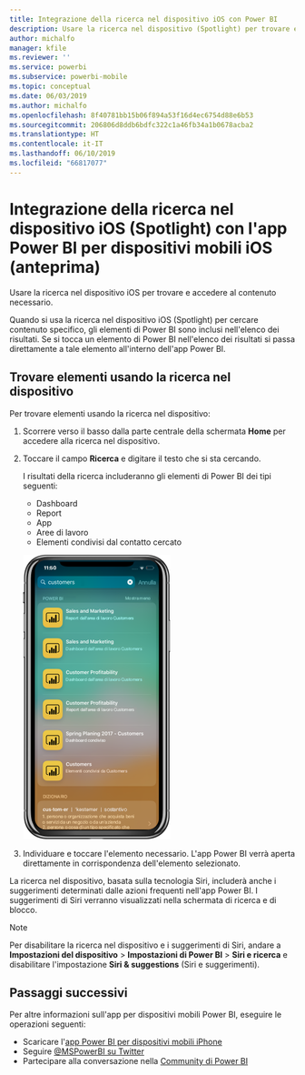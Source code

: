 ```yaml
---
title: Integrazione della ricerca nel dispositivo iOS con Power BI
description: Usare la ricerca nel dispositivo (Spotlight) per trovare e accedere al contenuto necessario
author: michalfo
manager: kfile
ms.reviewer: ''
ms.service: powerbi
ms.subservice: powerbi-mobile
ms.topic: conceptual
ms.date: 06/03/2019
ms.author: michalfo
ms.openlocfilehash: 8f40781bb15b06f894a53f16d4ec6754d88e6b53
ms.sourcegitcommit: 206806d8ddb6bdfc322c1a46fb34a1b0678acba2
ms.translationtype: HT
ms.contentlocale: it-IT
ms.lasthandoff: 06/10/2019
ms.locfileid: "66817077"
---
```

# <a name="ios-device-search-spotlight-integration-with-power-bi-mobile-ios-app-preview"></a>Integrazione della ricerca nel dispositivo iOS (Spotlight) con l'app Power BI per dispositivi mobili iOS (anteprima)
Usare la ricerca nel dispositivo iOS per trovare e accedere al contenuto necessario.

Quando si usa la ricerca nel dispositivo iOS (Spotlight) per cercare contenuto specifico, gli elementi di Power BI sono inclusi nell'elenco dei risultati. Se si tocca un elemento di Power BI nell'elenco dei risultati si passa direttamente a tale elemento all'interno dell'app Power BI.

## <a name="find-items-using-device-search"></a>Trovare elementi usando la ricerca nel dispositivo

Per trovare elementi usando la ricerca nel dispositivo:

1. Scorrere verso il basso dalla parte centrale della schermata **Home** per accedere alla ricerca nel dispositivo.

2. Toccare il campo **Ricerca** e digitare il testo che si sta cercando.
 
   I risultati della ricerca includeranno gli elementi di Power BI dei tipi seguenti:

    * Dashboard
    * Report
    * App
    * Aree di lavoro
    * Elementi condivisi dal contatto cercato

    ![Screenshot che illustra i risultati della ricerca Power BI nella ricerca nel dispositivo iOS](./media/mobile-apps-ios-siri-search/power-bi-spotlight-search.png)

 3. Individuare e toccare l'elemento necessario. L'app Power BI verrà aperta direttamente in corrispondenza dell'elemento selezionato. 

La ricerca nel dispositivo, basata sulla tecnologia Siri, includerà anche i suggerimenti determinati dalle azioni frequenti nell'app Power BI. I suggerimenti di Siri verranno visualizzati nella schermata di ricerca e di blocco.

>[!NOTE]
>
>Per disabilitare la ricerca nel dispositivo e i suggerimenti di Siri, andare a **Impostazioni del dispositivo** > **Impostazioni di Power BI** > **Siri e ricerca** e disabilitare l'impostazione **Siri & suggestions** (Siri e suggerimenti).
>

## <a name="next-steps"></a>Passaggi successivi
Per altre informazioni sull'app per dispositivi mobili Power BI, eseguire le operazioni seguenti: 

* Scaricare l'[app Power BI per dispositivi mobili iPhone](http://go.microsoft.com/fwlink/?LinkId=522062)
* Seguire [@MSPowerBI su Twitter](https://twitter.com/MSPowerBI)
* Partecipare alla conversazione nella [Community di Power BI](http://community.powerbi.com/)

